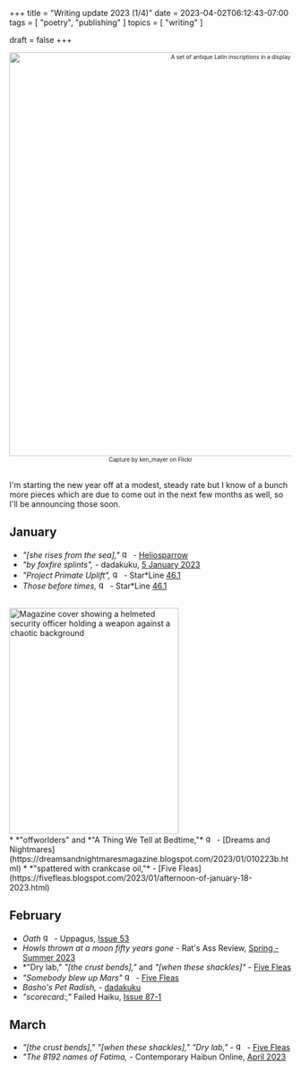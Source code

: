 +++
title = "Writing update 2023 (1/4)"
date = 2023-04-02T06:12:43-07:00
tags = [
  "poetry",
  "publishing"
]
topics = [
  "writing"
]

draft = false
+++
<div align="center" style="font-size:x-small"><img src="https://milkfish08.s3.amazonaws.com/photo/blog/32783516765_fc071a04ba_k.jpg" width="800" height="720" alt="A set of antique Latin inscriptions in a display case"
title="A set of antique Latin inscriptions in a display case" /><br />
Capture by ken_mayer on Flickr</div><br clear="all" />

I'm starting the new year off at a modest, steady rate but I know of a bunch more pieces which are due to come out in the next few months as well, so I'll be announcing those soon.

## January

* *"[she rises from the sea],"*  <img src="https://milkfish08.s3.amazonaws.com/photo/blog/award_star_gold_1.png" width=16 height=16 title="gold star" /> - [Heliosparrow](https://heliosparrow.com/2022/12/7-28/)
* *"by foxfire splints",* - dadakuku, [5 January 2023](https://dadakuku.com/2023/01/05/181/)
* *"Project Primate Uplift",* <img src="https://milkfish08.s3.amazonaws.com/photo/blog/award_star_gold_1.png" width=16 height=16 title="gold star" /> - Star*Line [46.1](https://sfpoetry.com/sl/issues/starline46.1.html)
* *Those before times,* <img src="https://milkfish08.s3.amazonaws.com/photo/blog/award_star_gold_1.png" width=16 height=16 title="gold star" /> - Star*Line [46.1](https://sfpoetry.com/sl/issues/starline46.1.html)
<br clear="all" />
<img src="https://milkfish08.s3.amazonaws.com/photo/blog/abovethefold/8Mhi8WdCIqecRXMr1fHdrt0wxSHT5egXZt4cpoXI.jpg" title="Star*Line 46.1 cover" alt="Magazine cover showing a helmeted security officer holding a weapon against a chaotic background" width=302 height=403 /><br clear="all" />
* *"offworlders" and *"A Thing We Tell at Bedtime,"* <img src="https://milkfish08.s3.amazonaws.com/photo/blog/award_star_gold_1.png" width=16 height=16 title="gold star" /> - [Dreams and Nightmares](https://dreamsandnightmaresmagazine.blogspot.com/2023/01/010223b.html)
* *"spattered with crankcase oil,"* - [Five Fleas](https://fivefleas.blogspot.com/2023/01/afternoon-of-january-18-2023.html)

## February

* *Oath*  <img src="https://milkfish08.s3.amazonaws.com/photo/blog/award_star_gold_1.png" width=16 height=16 title="gold star" /> - Uppagus, [Issue 53](https://uppagus.com/poems/magahiz-oath/)
* *Howls thrown at a moon fifty years gone* - Rat's Ass Review, [Spring - Summer 2023](http://ratsassreview.net/?page_id=4220)
* *"Dry lab," *"[the crust bends],"* and *"[when these shackles]"* - [Five Fleas](https://fivefleas.blogspot.com/2023/03/evening-of-march-12-2023.html)
* *"Somebody blew up Mars"* <img src="https://milkfish08.s3.amazonaws.com/photo/blog/award_star_gold_1.png" width=16 height=16 title="gold star" /> - [Five Fleas](https://fivefleas.blogspot.com/2023/02/evening-of-february-25-2023.html )
* *Basho's Pet Radish,* -  [dadakuku](https://dadakuku.com/2023/02/27/bashos-pet-radish/)
* *"scorecard:,"* Failed Haiku, [Issue 87-1](https://failedhaiku.files.wordpress.com/2023/02/failedhaikuissue87-1.pdf)

## March

* *"[the crust bends]," "[when these shackles]," "Dry lab,"* - <img src="https://milkfish08.s3.amazonaws.com/photo/blog/award_star_gold_1.png" width=16 height=16 title="gold star" /> - [Five Fleas](https://fivefleas.blogspot.com/2023/03/evening-of-march-12-2023.html)
* *"The 8192 names of Fatima,*  - Contemporary Haibun Online, [April 2023](https://contemporaryhaibunonline.com/cho19-1table-of-contents/richard-magahiz-the-8192-names-of-fatima/)